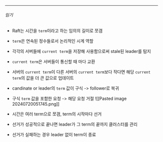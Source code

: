--- 
###### 임기
- Raft는 시간을 `term`이라고 하는 임의의 길이로 쪼갬
- `term`은 연속된 정수들로서 논리적인 시계 역할
- 각각의 서버들에 `current term`을 저장해 사용함으로써 stale된 leader를 탐지
- `current term`은 서버들이 통신할 때 마다 교환
- 서버의 `current term`이 다른 서버의 `current term`보다 작다면 해당 `current term`의 값을 더 큰 값으로 업데이트
- candinate or leader의 `term` 값이 구식 -> follower로 복귀
- 구식 `term` 값을 포함한 요청 -> 해당 요청 거절
![[Pasted image 20240720051745.png]]

- 시간은 여러 term으로 쪼갬, term의 시작마다 선거
- 선거가 성공적으로 끝나면 leader가 그 term의 끝까지 클러스터를 관리
- 선거가 실패하는 경우 leader 없이 term이 종료